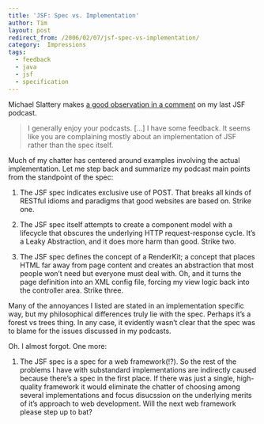 ```yaml
---
title: 'JSF: Spec vs. Implementation'
author: Tim
layout: post
redirect_from: /2006/02/07/jsf-spec-vs-implementation/
category:  Impressions
tags:
  - feedback
  - java
  - jsf
  - specification
---
```

Michael Slattery makes [a good observation in a comment][1] on my last JSF podcast.

> I generally enjoy your podcasts. [&#8230;] I have some feedback. It seems like you are complaining mostly about an implementation of JSF rather than the spec itself.

Much of my chatter has centered around examples involving the actual implementation. Let me step back and summarize my podcast main points from the standpoint of the spec:

  1. The JSF spec indicates exclusive use of POST. That breaks all kinds of RESTful idioms and paradigms that good websites are based on. Strike one.

  2. The JSF spec itself attempts to create a component model with a lifecycle that obscures the underlying HTTP request-response cycle. It&#8217;s a Leaky Abstraction, and it does more harm than good. Strike two.

  3. The JSF spec defines the concept of a RenderKit; a concept that places HTML far away from page content and creates an abstraction that most people won&#8217;t need but everyone must deal with. Oh, and it turns the page definition into an XML config file, forcing my view logic back into the controller area. Strike three.

Many of the annoyances I listed are stated in an implementation specific way, but my philosophical differences truly lie with the spec. Perhaps it&#8217;s a forest vs trees thing. In any case, it evidently wasn&#8217;t clear that the spec was to blame for the issues discussed in my podcasts.

Oh. I almost forgot. One more:

  1. The JSF spec is a spec for a web framework(!?). So the rest of the problems I have with substandard implementations are indirectly caused because there&#8217;s a spec in the first place. If there was just a single, high-quality framework it would eliminate the chatter of choosing among several implementations and focus disucssion on the underlying merits of it&#8217;s approach to web development. Will the next web framework please step up to bat?

 [1]: http://timshadel.com/blog/2006/02/03/jsf-renderkit-blues/#comment-186
